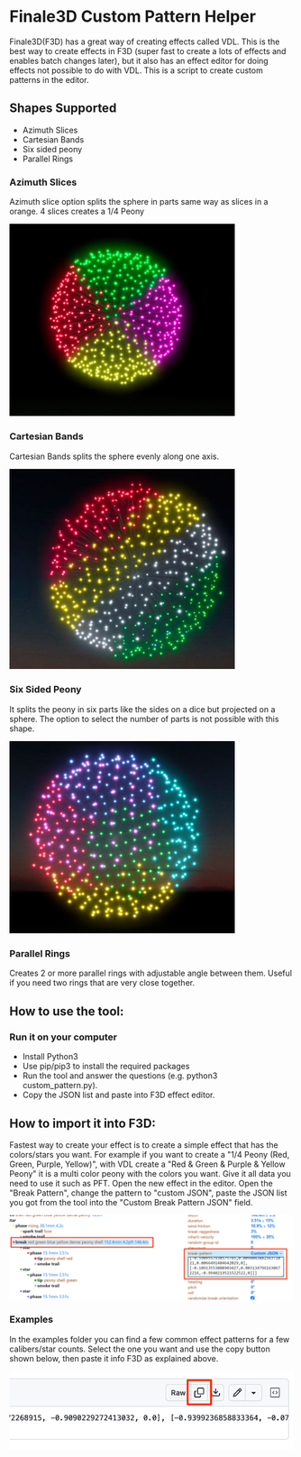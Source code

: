 # Finale3D Custom Pattern Helper

Finale3D(F3D) has a great way of creating effects called VDL. This is the best way to create effects in F3D (super fast to create a lots of effects and enables batch changes later), but it also has an effect editor for doing effects not possible to do with VDL. This is a script to create custom patterns in the editor.

## Shapes Supported
- Azimuth Slices
- Cartesian Bands
- Six sided peony
- Parallel Rings

### Azimuth Slices
Azimuth slice option splits the sphere in parts same way as slices in a orange. 4 slices creates a 1/4 Peony


<img src="./images/quarter_peony.jpg" width=400>

### Cartesian Bands
Cartesian Bands splits the sphere evenly along one axis.

<img src="./images/ghost_blue_to_4colors.jpg" width=400>

### Six Sided Peony
It splits the peony in six parts like the sides on a dice but projected on a sphere. The option to select the number of parts is not possible with this shape.

<img src="./images/six_sided.png" width=400>

### Parallel Rings
Creates 2 or more parallel rings with adjustable angle between them. Useful if you need two rings that are very close together.


## How to use the tool:

### Run it on your computer
- Install Python3
- Use pip/pip3 to install the required packages
- Run the tool and answer the questions (e.g. python3 custom_pattern.py).
- Copy the JSON list and paste into F3D effect editor.

## How to import it into F3D:
Fastest way to create your effect is to create a simple effect that has the colors/stars you want. For example if you want to create a "1/4 Peony (Red, Green, Purple, Yellow)", with VDL create a "Red & Green & Purple & Yellow Peony" it is a multi color peony with the colors you want. Give it all data you need to use it such as PFT. Open the new effect in the editor. Open the "Break Pattern", change the pattern to "custom JSON", paste the JSON list you got from the tool into the "Custom Break Pattern JSON" field.

![Effect Editor](./images/editor_w_comments_updated.png)

### Examples

In the examples folder you can find a few common effect patterns for a few calibers/star counts. Select the one you want and use the copy button shown below, then paste it info F3D as explained above.

![Example](./images/copy_example.png)